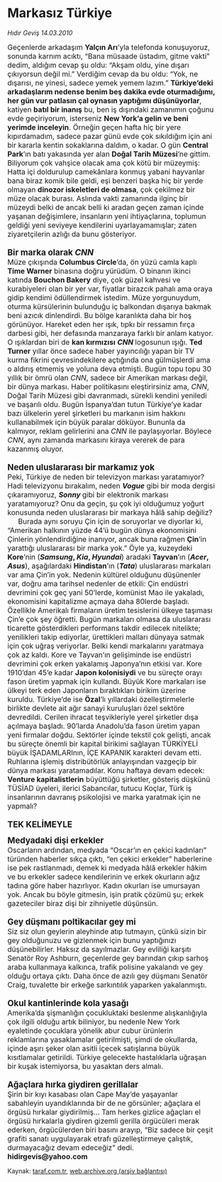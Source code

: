 # Markasız Türkiye

*Hıdır Geviş 14.03.2010*

<div class="yazi"><p class="MsoNormal" style="MARGIN: 0cm 26.95pt 0pt 0cm"><span style="mso-ansi-language: TR"><font size="3">Geçenlerde arkadaşım <b style="mso-bidi-font-weight: normal">Yalçın Arı</b>’yla telefonda konuşuyoruz, sonunda karnım acıktı, “Bana müsaade üstadım, gitme vakti” dedim, aldığım cevap şu oldu: “Akşam oldu, yine dışarı çıkıyorsun değil mi.” Verdiğim cevap da bu oldu: “Yok, ne dışarısı, ne yinesi, sadece yemek yemem lazım.” <b style="mso-bidi-font-weight: normal">Türkiye’deki arkadaşlarım nedense benim beş dakika evde oturmadığımı, her gün vur patlasın çal oynasın yaptığımı düşünüyorlar</b>, katiyen <b style="mso-bidi-font-weight: normal">batıl bir inanış</b> bu, ben iş dışındaki zamanımın çoğunu evde geçiriyorum, isterseniz <b style="mso-bidi-font-weight: normal">New York’a gelin ve beni yerimde inceleyin</b>. Örneğin geçen hafta hiç bir yere kıpırdamadım, sadece pazar günü evde çok sıkıldığım için ani bir kararla kentin sokaklarına daldım, o kadar. O gün <b style="mso-bidi-font-weight: normal">Central Park</b>’ın batı yakasında yer alan <b style="mso-bidi-font-weight: normal">Doğal Tarih Müzesi</b>’ne gittim. Biliyorum çok vahşice olacak ama çok kötü bir müzeymiş: Hatta içi doldurulup camekânlara konmuş yabani hayvanlar bana biraz komik bile geldi, eşi benzeri başka hiç bir yerde olmayan <b style="mso-bidi-font-weight: normal">dinozor iskeletleri de olmasa</b>, çok çekilmez bir müze olacak burası. Aslında vakti zamanında ilginç bir müzeydi belki de ancak belli ki aradan geçen zaman içinde yaşanan değişimlere, insanların yeni ihtiyaçlarına, toplumun geldiği yeni seviyeye kendilerini uyarlayamamışlar; zaten ziyaretçilerin azlığı da bunu gösteriyor.<?xml:namespace prefix = o ns = "urn:schemas-microsoft-com:office:office" /><o:p></o:p></font></span></p>
<p class="MsoNormal" style="MARGIN: 0cm 27pt 0pt 0cm"><span style="mso-ansi-language: TR"><o:p><font size="3"> </font></o:p></span></p>
<p class="MsoNormal" style="MARGIN: 0cm 27pt 0pt 0cm"><b style="mso-bidi-font-weight: normal"><span style="FONT-SIZE: 14pt; mso-ansi-language: TR">Bir marka olarak <i style="mso-bidi-font-style: normal">CNN</i><o:p></o:p></span></b></p>
<p class="MsoNormal" style="MARGIN: 0cm 27pt 0pt 0cm"><span style="mso-ansi-language: TR"><font size="3">Müze çıkışında <b style="mso-bidi-font-weight: normal">Columbus Circle</b>’da, ön yüzü camla kaplı <b style="mso-bidi-font-weight: normal">Time Warner</b> binasına doğru yürüdüm. O binanın ikinci katında <b style="mso-bidi-font-weight: normal">Bouchon Bakery</b> diye, çok güzel kahvesi ve kurabiyeleri olan bir yer var, fiyatlar birazcık pahalı ama oraya gidip kendimi ödüllendirmek istedim. Müze yorgunuydum, oturma kürsülerinin bulunduğu iç balkondan dışarıya bakmak beni azıcık dinlendirdi. Bu bölge karanlıkta daha bir hoş görünüyor. Hareket eden her ışık, tıpkı bir ressamın fırça darbesi gibi, her defasında manzaraya farklı bir anlam katıyor. O ışıklardan biri de <b style="mso-bidi-font-weight: normal">kan kırmızısı</b> <b style="mso-bidi-font-weight: normal"><i style="mso-bidi-font-style: normal">CNN</i> </b>logosunun ışığı. <b style="mso-bidi-font-weight: normal">Ted Turner</b> yıllar önce sadece haber yayıncılığı yapan bir TV kurma fikrini çevresindekilere açtığında ona gülmüşlerdi ama o aldırış etmemiş ve yoluna deva etmişti. Bugün topu topu 30 yıllık bir ömrü olan <i style="mso-bidi-font-style: normal">CNN</i>, sadece bir Amerikan markası değil, bir dünya markası. Haber politikasını eleştirirsiniz ama, <i style="mso-bidi-font-style: normal">CNN</i>, Doğal Tarih Müzesi gibi davranmadı, sürekli kendini yeniledi ve başarılı oldu. Bugün İspanya’dan tutun Türkiye’ye kadar bazı ülkelerin yerel şirketleri bu markanın isim hakkını kullanabilmek için büyük paralar döküyor. Bununla da kalmıyor, reklam gelirlerini ana <i style="mso-bidi-font-style: normal">CNN</i> ile paylaşıyorlar. Böylece <i style="mso-bidi-font-style: normal">CNN</i>, aynı zamanda markasını kiraya vererek de para kazanmış oluyor. <o:p></o:p></font></span></p>
<p class="MsoNormal" style="MARGIN: 0cm 27pt 0pt 0cm"><span style="mso-ansi-language: TR"><o:p><font size="3"> </font></o:p></span></p>
<p class="MsoNormal" style="MARGIN: 0cm 27pt 0pt 0cm"><b style="mso-bidi-font-weight: normal"><span style="FONT-SIZE: 14pt; mso-ansi-language: TR">Neden uluslararası bir markamız yok<o:p></o:p></span></b></p>
<p class="MsoNormal" style="MARGIN: 0cm 27pt 0pt 0cm"><span style="mso-ansi-language: TR"><font size="3">Peki, Türkiye de neden bir televizyon markası yaratamıyor? Hadi televizyonu bırakalım, neden <b style="mso-bidi-font-weight: normal"><i style="mso-bidi-font-style: normal">Vogue</i></b> gibi bir moda dergisi çıkaramıyoruz, <b style="mso-bidi-font-weight: normal"><i style="mso-bidi-font-style: normal">Sonny</i> </b>gibi bir elektronik markası yaratamıyoruz? Onu da geçin, şu çok iyi olduğumuz yoğurt konusunda neden uluslararası bir markaya hâlâ sahip değiliz? <o:p></o:p></font></span></p>
<p class="MsoNormal" style="MARGIN: 0cm 27pt 0pt 0cm; TEXT-INDENT: 18pt"><span style="mso-ansi-language: TR"><font size="3">Burada aynı soruyu Çin için de soruyorlar ve diyorlar ki, “Amerikan halkının yüzde 44’ü bugün dünya ekonomisini Çinlerin yönlendirdiğine inanıyor, ancak buna rağmen <b style="mso-bidi-font-weight: normal">Çin</b>’in yarattığı uluslararası bir marka yok.” Öyle ya, kuzeydeki <b style="mso-bidi-font-weight: normal">Kore</b>’nin (<b style="mso-bidi-font-weight: normal"><i style="mso-bidi-font-style: normal">Samsung</i>, <i style="mso-bidi-font-style: normal">Kia</i>, <i style="mso-bidi-font-style: normal">Hyundai</i></b>) aradaki <b style="mso-bidi-font-weight: normal">Tayvan</b>’ın (<b style="mso-bidi-font-weight: normal"><i style="mso-bidi-font-style: normal">Acer</i>, <i style="mso-bidi-font-style: normal">Asus</i></b>), aşağılardaki <b style="mso-bidi-font-weight: normal">Hindistan</b>’ın (<b style="mso-bidi-font-weight: normal"><i style="mso-bidi-font-style: normal">Tata</i></b>) uluslararası markaları var ama Çin’in yok. Nedenin kültürel olduğunu düşünenler var, doğru ama tarihsel nedenler de etkili: Çin endüstri devrimini çok geç yani 50’lerde, komünist Mao ile yakaladı, ekonomisini kapitalizme açmaya daha 80lerde başladı. Özellikle Amerikalı firmaların üretim tesislerini ülkeye taşıması Çin’e çok şey öğretti. Bugün markaları olmasa da uluslararası ticarette gösterdikleri performans takdir edilecek nitelikte; yenilikleri takip ediyorlar, ürettikleri malları dünyaya satmak için çok uğraş veriyorlar. Belki kendi markalarını yaratmaya çok az kaldı. Kore ve Tayvan’ın gelişiminde ise endüstri devrimini çok erken yakalamış Japonya’nın etkisi var. Kore 1910’dan 45’e kadar <b style="mso-bidi-font-weight: normal">Japon kolonisiydi</b> ve bu süreçte orayı fason üretim yapmak için kullandı. Büyük Kore markaları ise ülkeyi terk eden Japonların bıraktıkları birikim üzerine kuruldu. Türkiye’de ise <b style="mso-bidi-font-weight: normal">Özal</b>’lı yıllardaki özelleştirmelerle birlikte devlete ait ağır sanayi kuruluşları özel sektöre devredildi. Cerilen ihracat teşvikleriyle yerel şirketler dışa açılmaya başladı. 90’larda Anadolu’da fason üretim yapan yeni firmalar doğdu. Sektörler içinde tekstil çok gelişti, ancak bu süreçte önemli bir kapital birikimi sağlayan TÜRKİYELİ büyük İŞADAMLARInın, İÇE KAPANIK karakteri devam etti. Ruhlarına işlemiş distribütörlük anlayışından vazgeçip bir dünya markası yaratamadılar. Konu haftaya devam edecek: <b style="mso-bidi-font-weight: normal">Venture kapitalistlerin</b> büyüttüğü şirketler, gösteriş düşkünü TÜSİAD üyeleri, ilerici Sabancılar, tutucu Koçlar, Türk iş insanlarının davranış psikolojisi ve marka yaratmak için ne yapmalı?<o:p></o:p></font></span></p>
<p class="MsoNormal" style="MARGIN: 0cm 26.95pt 0pt 0cm"><span style="mso-ansi-language: TR"><font size="3"><span style="mso-spacerun: yes"> </span><o:p></o:p></font></span></p>
<p class="MsoNormal" style="MARGIN: 0cm 26.95pt 0pt 0cm"><b style="mso-bidi-font-weight: normal"><span style="FONT-SIZE: 14pt; mso-ansi-language: TR">TEK KELİMEYLE<o:p></o:p></span></b></p>
<p class="MsoNormal" style="MARGIN: 0cm 26.95pt 0pt 0cm"><span style="FONT-SIZE: 8pt; mso-ansi-language: TR"><o:p> </o:p></span></p>
<p class="MsoNormal" style="MARGIN: 0cm 26.95pt 0pt 0cm"><b style="mso-bidi-font-weight: normal"><span style="FONT-SIZE: 14pt; mso-ansi-language: TR">Medyadaki dişi erkekler<o:p></o:p></span></b></p>
<p class="MsoNormal" style="MARGIN: 0cm 26.95pt 0pt 0cm"><span style="mso-ansi-language: TR"><font size="3">Oscarların ardından, medyada “Oscar’ın en çekici kadınları” türünden haberler sıkça çıktı, “en çekici erkekler” haberlerine ise pek rastlanmadı, demek ki medyada hâlâ erkekler hâkim ve bu erkekler sadece kendilerinin ve erkek okurların ağız tadına göre haber hazırlıyor. Kadın okurları ise umursayan yok. Ancak bu böyle gitmesin, işin pratik çözümü şu; erkek gazeteciler biraz dişi bir zihniyetle düşünsün.<o:p></o:p></font></span></p>
<p class="MsoNormal" style="MARGIN: 0cm 26.95pt 0pt 0cm"><span style="mso-ansi-language: TR"><o:p><font size="3"> </font></o:p></span></p>
<p class="MsoNormal" style="MARGIN: 0cm 26.95pt 0pt 0cm"><b style="mso-bidi-font-weight: normal"><span style="FONT-SIZE: 14pt; mso-ansi-language: TR">Gey düşmanı poltikacılar gey mi<o:p></o:p></span></b></p>
<p class="MsoNormal" style="MARGIN: 0cm 26.95pt 0pt 0cm"><span style="mso-ansi-language: TR"><font size="3">Siz siz olun geylerin aleyhinde atıp tutmayın, çünkü sizin bir gey olduğunuzu ve gizlenmek için bunu yaptığınızı düşünebilirler. Haksız da sayılmazlar. Gey evliliği karşıtı Senatör Roy Ashburn, geçenlerde gey barından çıkıp sarhoş araba kullanmaya kalkınca, trafik polisine yakalandı ve gey olduğu ortaya çıktı. Daha önce de azılı gey düşmanı Senatör Craig, tuvalette bir erkeğe sarkıntılık yaparken yakalanmıştı.<o:p></o:p></font></span></p>
<p class="MsoNormal" style="MARGIN: 0cm 26.95pt 0pt 0cm"><span style="mso-ansi-language: TR"><o:p><font size="3"> </font></o:p></span></p>
<p class="MsoNormal" style="MARGIN: 0cm 26.95pt 0pt 0cm"><b style="mso-bidi-font-weight: normal"><span style="FONT-SIZE: 14pt; mso-ansi-language: TR">Okul kantinlerinde kola yasağı<o:p></o:p></span></b></p>
<p class="MsoNormal" style="MARGIN: 0cm 26.95pt 0pt 0cm"><font size="3"><span style="mso-ansi-language: TR">Amerika’da şişmanlığın çocukluktaki beslenme alışkanlığıyla çok ilgili olduğu artık biliniyor, bu nedenle New York eyaletinde çocuklara yönelik abur cubur ürünlerin reklamlarına yasaklamalar getirilmişti, şimdi de okullarda, içinde aşırı şeker olan asitli içecek satışlarına büyük kısıtlamalar getirildi. Türkiye gelecekte hastalıklarla uğraşan bir kuşak istemiyorsa, bu yasaktan ders almalı.</span><b style="mso-bidi-font-weight: normal"><span style="FONT-SIZE: 16pt; mso-ansi-language: TR"><o:p></o:p></span></b></font></p>
<p class="MsoNormal" style="MARGIN: 0cm 26.95pt 0pt 0cm"><span style="mso-ansi-language: TR"><font size="3"><span style="mso-spacerun: yes"> </span><o:p></o:p></font></span></p>
<p class="MsoNormal" style="MARGIN: 0cm 26.95pt 0pt 0cm"><b style="mso-bidi-font-weight: normal"><span style="FONT-SIZE: 14pt; mso-ansi-language: TR">Ağaçlara hırka giydiren gerillalar<o:p></o:p></span></b></p>
<p class="ecnormal" style="MARGIN: 0cm 26.95pt 0pt 0cm; tab-stops: 432.0pt"><font size="3">Şirin bir kıyı kasabası olan Cape May’de yaşayanlar sabahleyin uyandıklarında bir de ne görsünler; ağaçlara el örgüsü hırkalar giydirilmiş... Tam herkes gizlice ağaçları el örgüsü hırkalarla giydiren gizemli gerilla örgücüleri merak ederken, örgücülerden biri basını arayıp, “Biz sadece bir çeşit grafiti sanatı uygulayarak etrafı güzelleştirmeye çalıştık, durmayacağız devam edeceğiz” dedi.</font></p>
<p class="ecnormal" style="MARGIN: 0cm 26.95pt 0pt 0cm; tab-stops: 432.0pt"><b style="mso-bidi-font-weight: normal"><font size="3">hidirgevis@yahoo.com<o:p></o:p></font></b></p>
</div>

Kaynak: [taraf.com.tr](http://www.taraf.com.tr:80/makale/10444.htm), [web.archive.org (arşiv bağlantısı)](http://web.archive.org/web/20100317165456/http://www.taraf.com.tr:80/makale/10444.htm)
